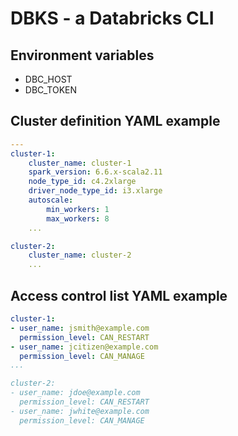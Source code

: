# DBKS - a Databricks CLI

## Environment variables
- DBC_HOST
- DBC_TOKEN

## Cluster definition YAML example
```yaml
---
cluster-1:
    cluster_name: cluster-1
    spark_version: 6.6.x-scala2.11
    node_type_id: c4.2xlarge
    driver_node_type_id: i3.xlarge
    autoscale:
        min_workers: 1
        max_workers: 8
    ...

cluster-2:
    cluster_name: cluster-2
    ...
```

## Access control list YAML example
```yaml
cluster-1:
- user_name: jsmith@example.com
  permission_level: CAN_RESTART
- user_name: jcitizen@example.com
  permission_level: CAN_MANAGE
...

cluster-2:
- user_name: jdoe@example.com
  permission_level: CAN_RESTART
- user_name: jwhite@example.com
  permission_level: CAN_MANAGE
```
